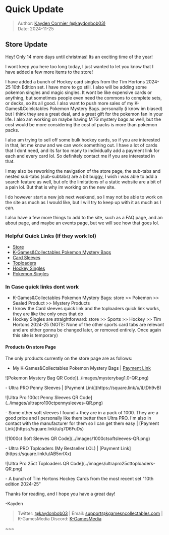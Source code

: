 # Quick Update

> Author: [Kayden Cormier (@kaydonbob03)](mailto:support@kgamesncollectables.com)<br>
> Date: 2024-11-25

## Store Update

Hey! Only 14 more days until christmas! Its an exciting time of the year!

I wont keep you here too long today, I just wanted to let you know that I have added a few more items to the store!

I have added a bunch of Hockey card singles from the Tim Hortons 2024-25 10th Edition set. I have more to go still. I also will be adding some pokemon singles and magic singles. It wont be like expensive cards or anything, but sometimes people even need the commons to complete sets, or decks, so its all good. I also want to push more sales of my K-Games&Colelctables Pokemon Mystery Bags. personally (i know im biased) but I think they are a great deal, and a great gift for the pokemon fan in your life. I also am working on maybe having MTG mystery bags as well, but the cost would be more considering the cost of packs is more than pokemon packs. 

I also am trying to sell off some bulk hockey cards, so if you are interested in that, let me know and we can work something out. I have a lot of cards that I dont need, and its far too many to individually add a payment link for each and every card lol. So definitely contact me if you are interested in that.

I may also be reworking the navigation of the store page, the sub-tabs and nested sub-tabs (sub-subtabs) are a bit buggy, I wish i was able to add a search feature as well, but ofc the limitations of a static website are a bit of a pain lol. But that is why im working on the new site. 

I do however start a new job next weekend, so I may not be able to work on the site as much as I would like, but I will try to keep up with it as much as I can.

I also have a few more things to add to the site, such as a FAQ page, and an about page, and maybe an events page, but we will see how that goes lol.

### Helpful Quick Links (If they work lol)

- [Store](https://kgamesncollectables.com/store.html)
- [K-Games&Collectables Pokemon Mystery Bags](https://kgamesncollectables.com/store#Pokemon#SealedProduct#MysteryProducts)
- [Card Sleeves](https://kgamesncollectables.com/store#Accessories#CardProtection#Sleeves)
- [Toploaders](https://kgamesncollectables.com/store#Accessories#CardProtection#Toploaders)
- [Hockey Singles](https://kgamesncollectables.com/store#Sports#Hockey)
- [Pokemon Singles](https://kgamesncollectables.com/store#Pokemon#Singles)

### In Case quick links dont work

- K-Games&Collectables Pokemon Mystery Bags: store >> Pokemon >> Sealed Product >> Mystery Products
- I know the Card sleeves quick link and the toploaders quick link works, they are like the only ones that do
- Hockey Singles are straightforward: store >> Sports >> Hockey >> Tim Hortons 2024-25 (NOTE: None of the other sports card tabs are relevant and are either gonna be changed later, or removed entirely. Once again this site is temporary)

#### Products On store Page

The only products currently on the store page are as follows:

- My K-Games&Collectables Pokemon Mystery Bags | [Payment Link](https://square.link/u/hoQAYc1n) 
<p></p> 
![Pokemon Mystery Bag QR Code](../images/mysterybag1.0-QR.png)
<p></p>
- Ultra PRO Penny Sleeves | [Payment Link](https://square.link/u/iLtDh9vB) 
<p></p>
![Ultra Pro 100ct Penny Sleeves QR Code](../images/ultrapro100ctpennysleeves-QR.png)
<p></p>
- Some other soft sleeves I found + they are in a pack of 1000. They are a good price and I personally like them better then Ultra PRO. I'm also in contact with the manufacturer for them so I can get them easy | [Payment Link](https://square.link/u/q7D6FuDs) 
<p></p>
![1000ct Soft Sleeves QR Code](../images/1000ctsoftsleeves-QR.png)
<p></p>
- Ultra PRO Toploaders (My Bestseller LOL) | [Payment Link](https://square.link/u/AB5nrIXx)
<p></p> 
![Ultra Pro 25ct Toploaders QR Code](../images/ultrapro25cttoploaders-QR.png)
<p></p>
- A bunch of Tim Hortons Hockey Cards from the most recent set "10th edition 2024-25"

Thanks for reading, and I hope you have a great day!

-Kayden

> Twitter: [@kaydonbob03](https://x.com/kaydonbob03) |
> Email: [support@kgamesncollectables.com](mailto:support@kgamesncollectables.com) |
> K-GamesMedia Discord: [K-GamesMedia](https://discord.gg/6W4EbSaC6C) 

<p id="split">~~~</p>